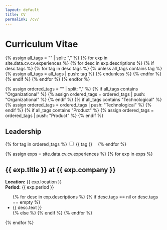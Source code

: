 ```yaml
---
layout: default
title: CV
permalink: /cv/
---
```


<h1>Curriculum Vitae</h1>

<!-- Collect all unique tags from all descriptions -->
{% assign all_tags = "" | split: "," %}
{% for exp in site.data.cv.cv.experiences %}
  {% for desc in exp.descriptions %}
    {% if desc.tags %}
      {% for tag in desc.tags %}
        {% unless all_tags contains tag %}
          {% assign all_tags = all_tags | push: tag %}
        {% endunless %}
      {% endfor %}
    {% endif %}
  {% endfor %}
{% endfor %}

<!-- Define the order of tags -->
{% assign ordered_tags = "" | split: "," %}
{% if all_tags contains "Organizational" %}
  {% assign ordered_tags = ordered_tags | push: "Organizational" %}
{% endif %}
{% if all_tags contains "Technological" %}
  {% assign ordered_tags = ordered_tags | push: "Technological" %}
{% endif %}
{% if all_tags contains "Product" %}
  {% assign ordered_tags = ordered_tags | push: "Product" %}
{% endif %}

<h2>Leadership</h2>
<form id="cv-tags-form">
  {% for tag in ordered_tags %}
    <label style="margin-right:1em;"><input type="checkbox" value="{{ tag | uri_escape }}" onchange="filterCV()"> {{ tag }}</label>
  {% endfor %}
</form>

<div id="cv-content">
{% assign exps = site.data.cv.cv.experiences %}
{% for exp in exps %}
  <h2>{{ exp.title }} at {{ exp.company }}</h2>
  <p><strong>Location:</strong> {{ exp.location }}<br>
     <strong>Period:</strong> {{ exp.period }}</p>
  <ul>
    {% for desc in exp.descriptions %}
      {% if desc.tags == nil or desc.tags == empty %}
        <li data-tags="always">{{ desc.text }}</li>
      {% else %}
        <li data-tags="{{ desc.tags | join: ',' | uri_escape }}" style="display:none;">{{ desc.text }}</li>
      {% endif %}
    {% endfor %}
  </ul>
{% endfor %}
</div>

<script>
function filterCV() {
  var checked = Array.from(document.querySelectorAll('#cv-tags-form input[type=checkbox]:checked')).map(cb => decodeURIComponent(cb.value).trim());
  var lis = document.querySelectorAll('#cv-content li');
  lis.forEach(li => {
    var tags = decodeURIComponent(li.getAttribute('data-tags')).split(',').map(tag => tag.trim());
    if (tags.includes('always') || tags.some(tag => checked.includes(tag))) {
      li.style.display = '';
    } else {
      li.style.display = 'none';
    }
  });
}
</script>
